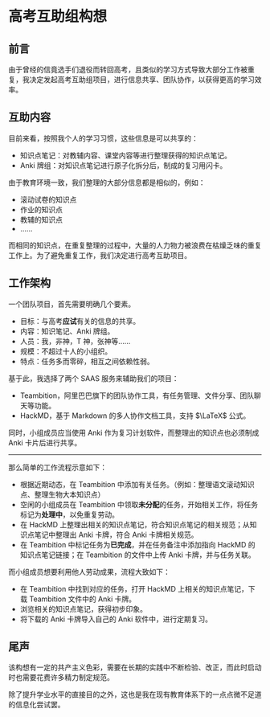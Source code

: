 
# 高考互助组构想

## 前言

由于曾经的信竟选手们退役而转回高考，且类似的学习方式导致大部分工作被重复，我决定发起高考互助组项目，进行信息共享、团队协作，以获得更高的学习效率。

## 互助内容

目前来看，按照我个人的学习习惯，这些信息是可以共享的：

- 知识点笔记：对教辅内容、课堂内容等进行整理获得的知识点笔记。
- Anki 牌组：对知识点笔记进行原子化拆分后，制成的复习用闪卡。

由于教育环境一致，我们整理的大部分信息都是相似的，例如：

- 滚动试卷的知识点
- 作业的知识点
- 教辅的知识点
- ……

而相同的知识点，在重复整理的过程中，大量的人力物力被浪费在枯燥乏味的重复工作上。为了避免重复工作，我们决定进行高考互助项目。

## 工作架构

一个团队项目，首先需要明确几个要素。

- 目标：与高考**应试**有关的信息的共享。
- 内容：知识笔记、Anki 牌组。
- 人员：我，非神，T 神，张神等……
- 规模：不超过十人的小组织。
- 特点：任务多而零碎，相互之间依赖性弱。

基于此，我选择了两个 SAAS 服务来辅助我们的项目：

- Teambition，阿里巴巴旗下的团队协作工具，有任务管理、文件分享、团队聊天等功能。
- HackMD，基于 Markdown 的多人协作文档工具，支持 $\LaTeX$ 公式。

同时，小组成员应当使用 Anki 作为复习计划软件，而整理出的知识点也必须制成 Anki 卡片后进行共享。

---

那么简单的工作流程示意如下：

- 根据近期动态，在 Teambition 中添加有关任务。（例如：整理语文滚动知识点、整理生物大本知识点）
- 空闲的小组成员在 Teambition 中领取**未分配**的任务，开始相关工作，将任务标记为**处理中**，以免重复劳动。
- 在 HackMD 上整理出相关的知识点笔记，符合知识点笔记的相关规范；从知识点笔记中整理出 Anki 卡牌，符合 Anki 卡牌相关规范。
- 在 Teambition 中标记任务为**已完成**，并在任务备注中添加指向 HackMD 的知识点笔记链接；在 Teambition 的文件中上传 Anki 卡牌，并与任务关联。

而小组成员想要利用他人劳动成果，流程大致如下：

- 在 Teambition 中找到对应的任务，打开 HackMD 上相关的知识点笔记，下载 Teambition 文件中的 Anki 卡牌。
- 浏览相关的知识点笔记，获得初步印象。
- 将下载的 Anki 卡牌导入自己的 Anki 软件中，进行定期复习。

## 尾声

该构想有一定的共产主义色彩，需要在长期的实践中不断检验、改正，而此时启动时也需要花费许多精力制定规范。

除了提升学业水平的直接目的之外，这也是我在现有教育体系下的一点点微不足道的信息化尝试罢。